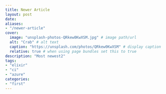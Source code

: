 ```yaml
---
title: Newer Article
layout: post
date: 
aliases:
- "/newer-article"
cover:  
  image: "unsplash-photos-QRkew0KwXSM.jpg" # image path/url 
  alt: "Crab" # alt text
  caption: "https://unsplash.com/photos/QRkew0KwXSM" # display caption under cover
  relative: true # when using page bundles set this to true
description: "Most newest2"
tags:
- "elixir"
- "ci"
- "azure"
categories:
- "first"
---
```


